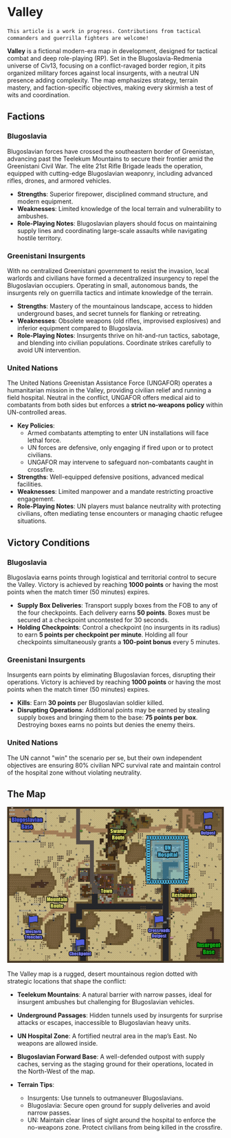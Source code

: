 # Valley

```admonish note
This article is a work in progress. Contributions from tactical commanders and guerrilla fighters are welcome!
```

**Valley** is a fictional modern-era map in development, designed for tactical combat and deep role-playing (RP). Set in the Blugoslavia-Redmenia universe of Civ13, focusing on a conflict-ravaged border region, it pits organized military forces against local insurgents, with a neutral UN presence adding complexity. The map emphasizes strategy, terrain mastery, and faction-specific objectives, making every skirmish a test of wits and coordination.

## Factions

### Blugoslavia

Blugoslavian forces have crossed the southeastern border of Greenistan, advancing past the Teelekum Mountains to secure their frontier amid the Greenistani Civil War. The elite 21st Rifle Brigade leads the operation, equipped with cutting-edge Blugoslavian weaponry, including advanced rifles, drones, and armored vehicles.

-   **Strengths**: Superior firepower, disciplined command structure, and modern equipment.
-   **Weaknesses**: Limited knowledge of the local terrain and vulnerability to ambushes.
-   **Role-Playing Notes**: Blugoslavian players should focus on maintaining supply lines and coordinating large-scale assaults while navigating hostile territory.

### Greenistani Insurgents

With no centralized Greenistani government to resist the invasion, local warlords and civilians have formed a decentralized insurgency to repel the Blugoslavian occupiers. Operating in small, autonomous bands, the insurgents rely on guerrilla tactics and intimate knowledge of the terrain.

-   **Strengths**: Mastery of the mountainous landscape, access to hidden underground bases, and secret tunnels for flanking or retreating.
-   **Weaknesses**: Obsolete weapons (old rifles, improvised explosives) and inferior equipment compared to Blugoslavia.
-   **Role-Playing Notes**: Insurgents thrive on hit-and-run tactics, sabotage, and blending into civilian populations. Coordinate strikes carefully to avoid UN intervention.

### United Nations

The United Nations Greenistan Assistance Force (UNGAFOR) operates a humanitarian mission in the Valley, providing civilian relief and running a field hospital. Neutral in the conflict, UNGAFOR offers medical aid to combatants from both sides but enforces a **strict no-weapons policy** within UN-controlled areas.

-   **Key Policies**:
    -   Armed combatants attempting to enter UN installations will face lethal force.
    -   UN forces are defensive, only engaging if fired upon or to protect civilians.
    -   UNGAFOR may intervene to safeguard non-combatants caught in crossfire.
-   **Strengths**: Well-equipped defensive positions, advanced medical facilities.
-   **Weaknesses**: Limited manpower and a mandate restricting proactive engagement.
-   **Role-Playing Notes**: UN players must balance neutrality with protecting civilians, often mediating tense encounters or managing chaotic refugee situations.

## Victory Conditions

### Blugoslavia

Blugoslavia earns points through logistical and territorial control to secure the Valley. Victory is achieved by reaching **1000 points** or having the most points when the match timer (50 minutes) expires.

-   **Supply Box Deliveries**: Transport supply boxes from the FOB to any of the four checkpoints. Each delivery earns **50 points**. Boxes must be secured at a checkpoint uncontested for 30 seconds.
-   **Holding Checkpoints**: Control a checkpoint (no insurgents in its radius) to earn **5 points per checkpoint per minute**. Holding all four checkpoints simultaneously grants a **100-point bonus** every 5 minutes.

### Greenistani Insurgents

Insurgents earn points by eliminating Blugoslavian forces, disrupting their operations. Victory is achieved by reaching **1000 points** or having the most points when the match timer (50 minutes) expires.

-   **Kills**: Earn **30 points** per Blugoslavian soldier killed.
-   **Disrupting Operations**: Additional points may be earned by stealing supply boxes and bringing them to the base: **75 points per box**. Destroying boxes earns no points but denies the enemy theirs.

### United Nations

The UN cannot "win" the scenario per se, but their own independent objectives are ensuring 80% civilian NPC survival rate and maintain control of the hospital zone without violating neutrality.

## The Map

![Valley map](../images/valley.png)

The Valley map is a rugged, desert mountainous region dotted with strategic locations that shape the conflict:

-   **Teelekum Mountains**: A natural barrier with narrow passes, ideal for insurgent ambushes but challenging for Blugoslavian vehicles.
-   **Underground Passages**: Hidden tunnels used by insurgents for surprise attacks or escapes, inaccessible to Blugoslavian heavy units.
-   **UN Hospital Zone**: A fortified neutral area in the map’s East. No weapons are allowed inside.
-   **Blugoslavian Forward Base**: A well-defended outpost with supply caches, serving as the staging ground for their operations, located in the North-West of the map.

-   **Terrain Tips**:
    -   Insurgents: Use tunnels to outmaneuver Blugoslavians.
    -   Blugoslavia: Secure open ground for supply deliveries and avoid narrow passes.
    -   UN: Maintain clear lines of sight around the hospital to enforce the no-weapons zone. Protect civilians from being killed in the crossfire.
